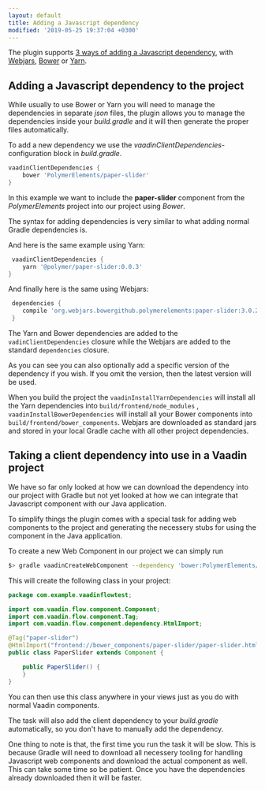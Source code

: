 ```yaml
---
layout: default
title: Adding a Javascript dependency
modified: '2019-05-25 19:37:04 +0300'
---
```


The plugin supports [3 ways of adding a Javascript dependency](/vaadin_flow_gradle_plugin_javascript), 
with [Webjars](https://www.webjars.org), [Bower](https://bower.io) or [Yarn](https://yarnpkg.com).


## Adding a Javascript dependency to the project

While usually to use Bower or Yarn you will need to manage the dependencies in separate *json* files, the 
plugin allows you to manage the dependencies inside your *build.gradle* and it will then generate the proper 
files automatically.

To add a new dependency we use the *vaadinClientDependencies*-configuration block in *build.gradle*. 

```groovy
vaadinClientDependencies {
    bower 'PolymerElements/paper-slider'
}
```

In this example we want to include the **paper-slider** component from the *PolymerElements* project into our 
project using *Bower*. 

The syntax for adding dependencies is very similar to what adding normal Gradle dependencies is.

And here is the same example using Yarn:
```groovy
 vaadinClientDependencies {
    yarn '@polymer/paper-slider:0.0.3'
}
```

And finally here is the same using Webjars:
```groovy
 dependencies {
    compile 'org.webjars.bowergithub.polymerelements:paper-slider:3.0.2'
 }
```

The Yarn and Bower dependencies are added to the ``vadinClientDependencies`` closure while the Webjars are added to the standard ``dependencies`` closure.
 
As you can see you can also optionally add a specific version of the dependency if you wish. If you omit the version, 
then the latest version will be used.

When you build the project the ``vaadinInstallYarnDependencies`` will install all the Yarn dependencies into ``build/frontend/node_modules`` 
, ``vaadinInstallBowerDependencies`` will install all your Bower components into ``build/frontend/bower_components``. Webjars are downloaded as standard
jars and stored in your local Gradle cache with all other project dependencies. 

## Taking a client dependency into use in a Vaadin project

We have so far only looked at how we can download the dependency into our project with Gradle but not yet looked at how we 
can integrate that Javascript component with our Java application.

To simplify things the plugin comes with a special task for adding web components to the project and generating the necessery 
stubs for using the component in the Java application.

To create a new Web Component in our project we can simply run

```bash
$> gradle vaadinCreateWebComponent --dependency 'bower:PolymerElements/paper-slider' --name 'PaperSlider'
```

This will create the following class in your project: 

```java
package com.example.vaadinflowtest;

import com.vaadin.flow.component.Component;
import com.vaadin.flow.component.Tag;
import com.vaadin.flow.component.dependency.HtmlImport;

@Tag("paper-slider")
@HtmlImport("frontend://bower_components/paper-slider/paper-slider.html")
public class PaperSlider extends Component {

    public PaperSlider() {
    }
}
```

You can then use this class anywhere in your views just as you do with normal Vaadin components. 

The task will also add the client dependency to your *build.gradle* automatically, so you don't have to 
manually add the dependency.

One thing to note is that, the first time you run the task it will be slow. This is because Gradle will 
need to download all necessery tooling for handling Javascript web components and download the actual component 
as well. This can take some time so be patient. Once you have the dependencies already downloaded then it will be faster.
